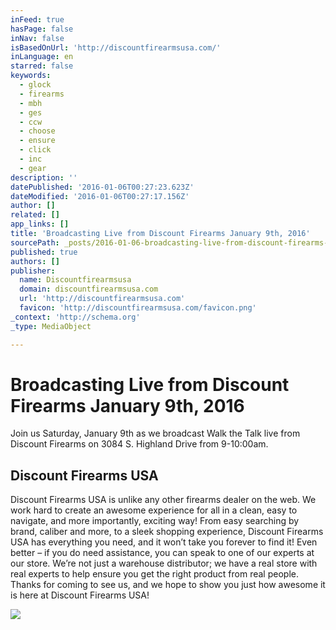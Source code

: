 ```yaml
---
inFeed: true
hasPage: false
inNav: false
isBasedOnUrl: 'http://discountfirearmsusa.com/'
inLanguage: en
starred: false
keywords:
  - glock
  - firearms
  - mbh
  - ges
  - ccw
  - choose
  - ensure
  - click
  - inc
  - gear
description: ''
datePublished: '2016-01-06T00:27:23.623Z'
dateModified: '2016-01-06T00:27:17.156Z'
author: []
related: []
app_links: []
title: 'Broadcasting Live from Discount Firearms January 9th, 2016'
sourcePath: _posts/2016-01-06-broadcasting-live-from-discount-firearms-january-9th-2016.md
published: true
authors: []
publisher:
  name: Discountfirearmsusa
  domain: discountfirearmsusa.com
  url: 'http://discountfirearmsusa.com'
  favicon: 'http://discountfirearmsusa.com/favicon.png'
_context: 'http://schema.org'
_type: MediaObject

---
```

# Broadcasting Live from Discount Firearms January 9th, 2016

Join us Saturday, January 9th as we broadcast Walk the Talk live from Discount Firearms on 3084 S. Highland Drive from 9-10:00am. 

<article style=""><h1>Discount Firearms USA</h1><p>Discount Firearms USA is unlike any other firearms dealer on the web. We work hard to create an awesome experience for all in a clean, easy to navigate, and more importantly, exciting way! From easy searching by brand, caliber and more, to a sleek shopping experience, Discount Firearms USA has everything you need, and it won’t take you forever to find it! Even better – if you do need assistance, you can speak to one of our experts at our store. We’re not just a warehouse distributor; we have a real store with real experts to help ensure you get the right product from real people. Thanks for coming to see us, and we hope to show you just how awesome it is here at Discount Firearms USA!</p><img src="https://s3-us-west-2.amazonaws.com/the-grid-img/p/d5c589db00061ee7d25c7c8d2fb0df0037aa28c3.png" /></article>